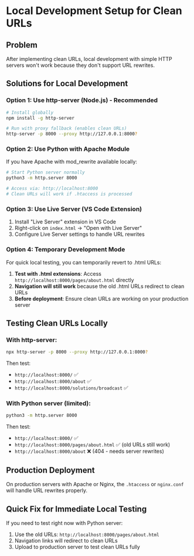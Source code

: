 # Local Development Setup for Clean URLs

## Problem
After implementing clean URLs, local development with simple HTTP servers won't work because they don't support URL rewrites.

## Solutions for Local Development

### Option 1: Use http-server (Node.js) - Recommended
```bash
# Install globally
npm install -g http-server

# Run with proxy fallback (enables clean URLs)
http-server -p 8000 --proxy http://127.0.0.1:8000?
```

### Option 2: Use Python with Apache Module
If you have Apache with mod_rewrite available locally:
```bash
# Start Python server normally
python3 -m http.server 8000

# Access via: http://localhost:8000
# Clean URLs will work if .htaccess is processed
```

### Option 3: Use Live Server (VS Code Extension)
1. Install "Live Server" extension in VS Code
2. Right-click on `index.html` → "Open with Live Server"
3. Configure Live Server settings to handle URL rewrites

### Option 4: Temporary Development Mode
For quick local testing, you can temporarily revert to .html URLs:

1. **Test with .html extensions**: Access `http://localhost:8000/pages/about.html` directly
2. **Navigation will still work** because the old .html URLs redirect to clean URLs
3. **Before deployment**: Ensure clean URLs are working on your production server

## Testing Clean URLs Locally

### With http-server:
```bash
npx http-server -p 8000 --proxy http://127.0.0.1:8000?
```

Then test:
- `http://localhost:8000/` ✅
- `http://localhost:8000/about` ✅
- `http://localhost:8000/solutions/broadcast` ✅

### With Python server (limited):
```bash
python3 -m http.server 8000
```

Then test:
- `http://localhost:8000/` ✅
- `http://localhost:8000/pages/about.html` ✅ (old URLs still work)
- `http://localhost:8000/about` ❌ (404 - needs server rewrites)

## Production Deployment
On production servers with Apache or Nginx, the `.htaccess` or `nginx.conf` will handle URL rewrites properly.

## Quick Fix for Immediate Local Testing
If you need to test right now with Python server:
1. Use the old URLs: `http://localhost:8000/pages/about.html`
2. Navigation links will redirect to clean URLs
3. Upload to production server to test clean URLs fully